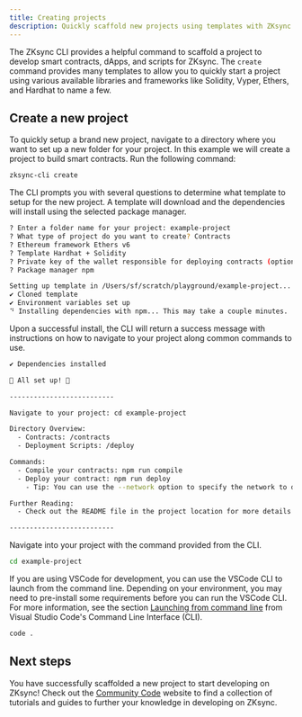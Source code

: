 ```yaml
---
title: Creating projects
description: Quickly scaffold new projects using templates with ZKsync CLI create
---
```


The ZKsync CLI provides a helpful command to scaffold a project to develop smart contracts, dApps, and scripts for ZKsync.
The `create` command provides many templates to allow you to quickly start a project using
various available libraries and frameworks like Solidity, Vyper, Ethers, and Hardhat to name a few.

## Create a new project

To quickly setup a brand new project, navigate to a directory where you want to set up a new folder for your project.
In this example we will create a project to build smart contracts.
Run the following command:

```sh
zksync-cli create
```

The CLI prompts you with several questions to determine what template to setup for the new project.
A template will download and the dependencies will install using the selected package manager.

```sh
? Enter a folder name for your project: example-project
? What type of project do you want to create? Contracts
? Ethereum framework Ethers v6
? Template Hardhat + Solidity
? Private key of the wallet responsible for deploying contracts (optional)
? Package manager npm

Setting up template in /Users/sf/scratch/playground/example-project...
✔ Cloned template
✔ Environment variables set up
⠙ Installing dependencies with npm... This may take a couple minutes.
```

Upon a successful install, the CLI will return a success message with instructions on how to navigate to your project along common commands to use.

```sh
✔ Dependencies installed

🎉 All set up! 🎉

--------------------------

Navigate to your project: cd example-project

Directory Overview:
  - Contracts: /contracts
  - Deployment Scripts: /deploy

Commands:
  - Compile your contracts: npm run compile
  - Deploy your contract: npm run deploy
    - Tip: You can use the --network option to specify the network to deploy to.

Further Reading:
  - Check out the README file in the project location for more details: example-project/README.md

--------------------------
```

Navigate into your project with the command provided from the CLI.

```sh
cd example-project
```

If you are using VSCode for development, you can use the VSCode CLI to launch from the command line.
Depending on your environment, you may need to pre-install some requirements before you can run the VSCode CLI.
For more information, see the section
[Launching from command line](https://code.visualstudio.com/docs/editor/command-line#_launching-from-command-line)
from Visual Studio Code's Command Line Interface (CLI).

```sh
code .
```

## Next steps

You have successfully scaffolded a new project to start developing on ZKsync!
Check out the [Community Code](https://code.zksync.io) website to find a
collection of tutorials and guides to further your knowledge in developing on ZKsync.
